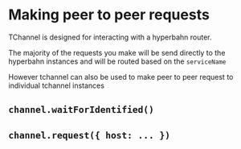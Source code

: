 # Making peer to peer requests

TChannel is designed for interacting with a hyperbahn router.

The majority of the requests you make will be send directly
to the hyperbahn instances and will be routed based on the
`serviceName`

However tchannel can also be used to make peer to peer request
to individual tchannel instances

## `channel.waitForIdentified()`

## `channel.request({ host: ... })`
